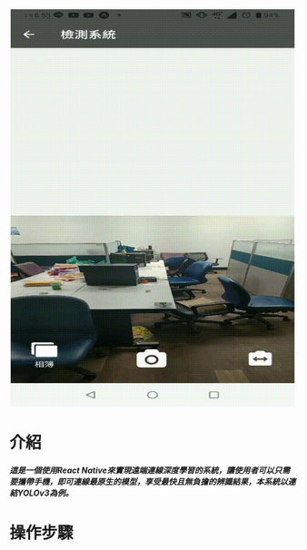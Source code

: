 <div align="center">
<img src="https://github.com/bruce601080102/Expo_ReactNative_ObjectDection_CloudConnection/blob/master/img/136944.gif"  width="500" height="700" " />
 </div>
  


# 介紹
##### **這是一個使用React Native來實現遠端連線深度學習的系統，讓使用者可以只需要攜帶手機，即可連線最原生的模型，享受最快且無負擔的辨識結果，本系統以連結YOLOv3為例。**
# 操作步驟

